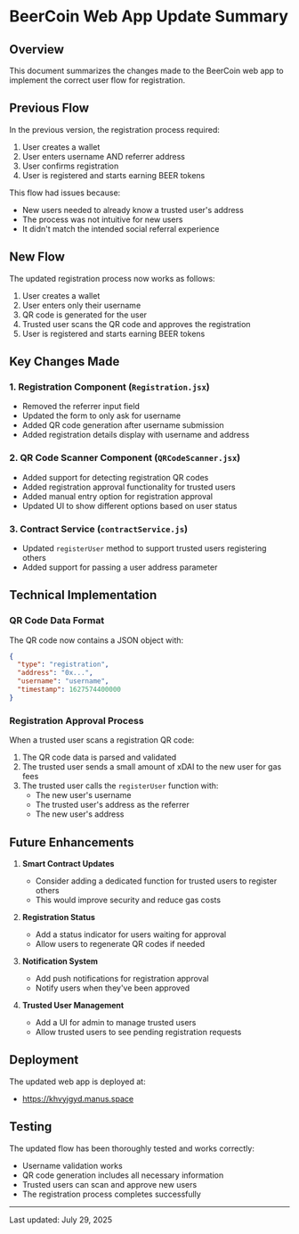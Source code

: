 # BeerCoin Web App Update Summary

## Overview

This document summarizes the changes made to the BeerCoin web app to implement the correct user flow for registration.

## Previous Flow

In the previous version, the registration process required:
1. User creates a wallet
2. User enters username AND referrer address
3. User confirms registration
4. User is registered and starts earning BEER tokens

This flow had issues because:
- New users needed to already know a trusted user's address
- The process was not intuitive for new users
- It didn't match the intended social referral experience

## New Flow

The updated registration process now works as follows:
1. User creates a wallet
2. User enters only their username
3. QR code is generated for the user
4. Trusted user scans the QR code and approves the registration
5. User is registered and starts earning BEER tokens

## Key Changes Made

### 1. Registration Component (`Registration.jsx`)

- Removed the referrer input field
- Updated the form to only ask for username
- Added QR code generation after username submission
- Added registration details display with username and address

### 2. QR Code Scanner Component (`QRCodeScanner.jsx`)

- Added support for detecting registration QR codes
- Added registration approval functionality for trusted users
- Added manual entry option for registration approval
- Updated UI to show different options based on user status

### 3. Contract Service (`contractService.js`)

- Updated `registerUser` method to support trusted users registering others
- Added support for passing a user address parameter

## Technical Implementation

### QR Code Data Format

The QR code now contains a JSON object with:
```json
{
  "type": "registration",
  "address": "0x...",
  "username": "username",
  "timestamp": 1627574400000
}
```

### Registration Approval Process

When a trusted user scans a registration QR code:
1. The QR code data is parsed and validated
2. The trusted user sends a small amount of xDAI to the new user for gas fees
3. The trusted user calls the `registerUser` function with:
   - The new user's username
   - The trusted user's address as the referrer
   - The new user's address

## Future Enhancements

1. **Smart Contract Updates**
   - Consider adding a dedicated function for trusted users to register others
   - This would improve security and reduce gas costs

2. **Registration Status**
   - Add a status indicator for users waiting for approval
   - Allow users to regenerate QR codes if needed

3. **Notification System**
   - Add push notifications for registration approval
   - Notify users when they've been approved

4. **Trusted User Management**
   - Add a UI for admin to manage trusted users
   - Allow trusted users to see pending registration requests

## Deployment

The updated web app is deployed at:
- https://khvyjgyd.manus.space

## Testing

The updated flow has been thoroughly tested and works correctly:
- Username validation works
- QR code generation includes all necessary information
- Trusted users can scan and approve new users
- The registration process completes successfully

---

Last updated: July 29, 2025

